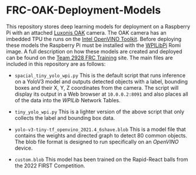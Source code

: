 # FRC-OAK-Deployment-Models
This repository stores deep learning models for deployment on a Raspberry Pi with an attached [Luxonis OAK](https://shop.luxonis.com/products/1098obcenclosure) camera.  The OAK camera has an imbedded TPU the runs on the [Intel OpenVINO Toolkit](https://www.intel.com/content/www/us/en/developer/tools/openvino-toolkit/overview.html). Before deploying these models the Raspberry Pi must be installed with the [WPILibPi](https://github.com/wpilibsuite/WPILibPi/releases) Romi image.  A full description on how these models are created and deployed can be found on the [Team 2928 FRC Training](https://2928-frc-programmer-training.readthedocs.io/en/latest/MachineLearning/MLIndex/) site. The main files are included in this repository are as follows:

- `spacial_tiny_yolo_wpi.py`  This is the default script that runs inference on a YoloV3 model and outputs detected objects with a label, bounding boxes and their X, Y, Z coordinates from the camera.  The script will display its output in a Web browser at `10.0.0.2:8091` and also places all of the data into the *WPILib* Network Tables.

- `tiny_yolo_wpi.py`  This is a lighter version of the above script that only collects the label and bounding box data.

- `yolo-v3-tiny-tf_openvino_2021.4_6shave.blob` This is a model file that contains the weights and directed graph to detect 80 common objects.  The blob file format is designed to run specifically on an *OpenVINO* device.

- `custom.blob` This model has been trained on the Rapid-React balls from the 2022 FIRST Competition.



